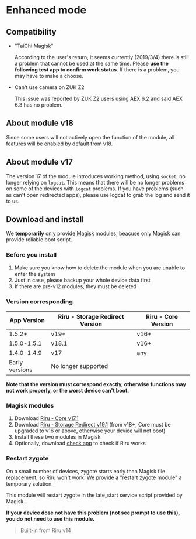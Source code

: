 # Enhanced mode

## Compatibility

* "TaiChi·Magisk"

  According to the user's return, it seems currently (2019/3/4) there is still a problem that cannot be used at the same time. Please **use the following test app to confirm work status**. If there is a problem, you may have to make a choose.

* Can't use camera on ZUK Z2

  This issue was reported by ZUK Z2 users using AEX 6.2 and said AEX 6.3 has no problem.

## About module v18

Since some users will not actively open the function of the module, all features will be enabled by default from v18.

## About module v17 

The version 17 of the module introduces working method, using `socket`, no longer relying on `logcat`. This means that there will be no longer problems on some of the devices with `logcat` problems. If you have problems (such as can't open redirected apps), please use logcat to grab the log and send it to us.

## Download and install

We **temporarily** only provide [Magisk](https://forum.xda-developers.com/apps/magisk/official-magisk-v7-universal-systemless-t3473445) modules, beacuse only Magisk can provide reliable boot script.

### Before you install

1. Make sure you know how to delete the module when you are unable to enter the system
2. Just in case, please backup your whole device data first
3. If there are pre-v12 modules, they must be deleted

### Version corresponding

| App Version    | Riru - Storage Redirect Version | Riru - Core Version |
| -------------- | ------------------------------- | ------------------- |
| 1.5.2+         | v19+                            | v16+                |
| 1.5.0-1.5.1    | v18.1                           | v16+                |
| 1.4.0-1.4.9    | v17                             | any                 |
| Early versions | No longer supported             |                     |

**Note that the version must correspond exactly, otherwise functions may not work properly, or the worst device can't boot.**

### Magisk modules

1. Download [Riru - Core v17.1](https://github.com/RikkaApps/Riru/releases/download/v17.1/magisk-riru-core-v17.1.zip)
2. Download [Riru - Storage Redirect v19.1](https://github.com/RikkaApps/StorageRedirect-assets/releases/download/assets/magisk-riru-storage-redirect-v19.1.zip) (from v18+, Core must be upgraded to v16 or above, otherwise your device will not boot)
3. Install these two modules in Magisk
4. Optionally, download [check app](https://github.com/RikkaApps/Riru/releases/download/v17/app-release.apk) to check if Riru works

### Restart zygote

On a small number of devices, zygote starts early than Magisk file replacement, so Riru won't work. We provide a "restart zygote module" a temporary solution.

This module will restart zygote in the late_start service script provided by Magisk.

**If your device dose not have this problem (not see prompt to use this), you do not need to use this module.**

> Built-in from Riru v14